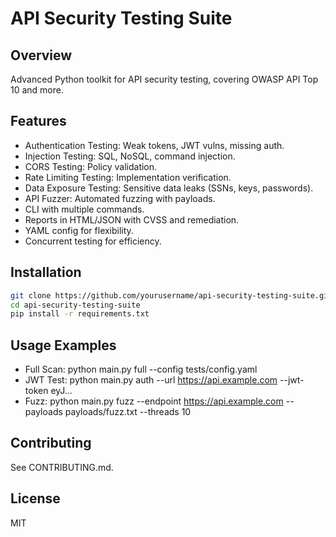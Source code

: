 # API Security Testing Suite

## Overview
Advanced Python toolkit for API security testing, covering OWASP API Top 10 and more.

## Features
- Authentication Testing: Weak tokens, JWT vulns, missing auth.
- Injection Testing: SQL, NoSQL, command injection.
- CORS Testing: Policy validation.
- Rate Limiting Testing: Implementation verification.
- Data Exposure Testing: Sensitive data leaks (SSNs, keys, passwords).
- API Fuzzer: Automated fuzzing with payloads.
- CLI with multiple commands.
- Reports in HTML/JSON with CVSS and remediation.
- YAML config for flexibility.
- Concurrent testing for efficiency.

## Installation
```bash
git clone https://github.com/yourusername/api-security-testing-suite.git
cd api-security-testing-suite
pip install -r requirements.txt
```

## Usage Examples
- Full Scan: python main.py full --config tests/config.yaml
- JWT Test: python main.py auth --url https://api.example.com --jwt-token eyJ...
- Fuzz: python main.py fuzz --endpoint https://api.example.com --payloads payloads/fuzz.txt --threads 10

## Contributing
See CONTRIBUTING.md.

## License
MIT